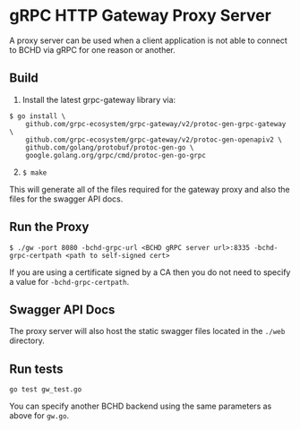 # gRPC HTTP Gateway Proxy Server

A proxy server can be used when a client application is not able to connect to BCHD via gRPC for one reason or another.


## Build

1. Install the latest grpc-gateway library via:

```
$ go install \
    github.com/grpc-ecosystem/grpc-gateway/v2/protoc-gen-grpc-gateway \
    github.com/grpc-ecosystem/grpc-gateway/v2/protoc-gen-openapiv2 \
    github.com/golang/protobuf/protoc-gen-go \
    google.golang.org/grpc/cmd/protoc-gen-go-grpc
```

2. `$ make`

This will generate all of the files required for the gateway proxy and also the files for the swagger API docs.


## Run the Proxy

`$ ./gw -port 8080 -bchd-grpc-url <BCHD gRPC server url>:8335 -bchd-grpc-certpath <path to self-signed cert>`

If you are using a certificate signed by a CA then you do not need to specify a value for `-bchd-grpc-certpath`.


## Swagger API Docs

The proxy server will also host the static swagger files located in the `./web` directory.


## Run tests

```
go test gw_test.go
```

You can specify another BCHD backend using the same parameters as above for `gw.go`.
